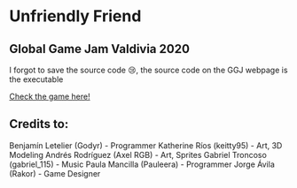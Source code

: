 # Unfriendly Friend
## Global Game Jam Valdivia 2020

I forgot to save the source code 😢, the source code on the GGJ webpage is the executable

[Check the game here!](https://globalgamejam.org/2020/games/unfriendly-friend-0)

## Credits to:
Benjamín Letelier (Godyr) - Programmer
Katherine Ríos (keitty95) - Art, 3D Modeling
Andrés Rodríguez (Axel RGB) - Art, Sprites
Gabriel Troncoso (gabriel_115)  - Music
Paula Mancilla (Pauleera) - Programmer
Jorge Ávila (Rakor)  - Game Designer 
